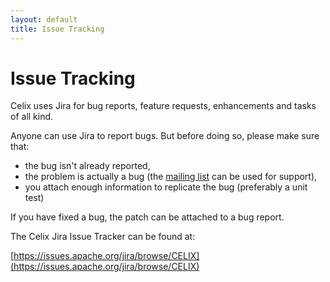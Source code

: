 ```yaml
---
layout: default
title: Issue Tracking
---
```


# Issue Tracking

Celix uses Jira for bug reports, feature requests, enhancements and tasks of all kind.

Anyone can use Jira to report bugs. But before doing so, please make sure that:

* the bug isn't already reported,
* the problem is actually a bug (the [mailing list](mailing-list.html) can be used for support),
* you attach enough information to replicate the bug (preferably a unit test)

If you have fixed a bug, the patch can be attached to a bug report.

The Celix Jira Issue Tracker can be found at:

[https://issues.apache.org/jira/browse/CELIX](https://issues.apache.org/jira/browse/CELIX)
